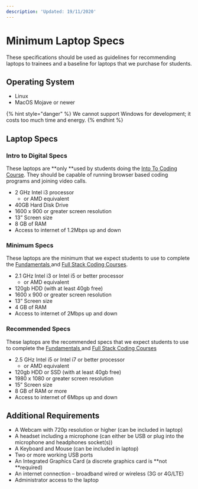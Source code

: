 ```yaml
---
description: 'Updated: 19/11/2020'
---
```


# Minimum Laptop Specs

These specifications should be used as guidelines for recommending laptops to trainees and a baseline for laptops that we purchase for students.

## Operating System

* Linux&#x20;
* MacOS Mojave or newer

{% hint style="danger" %}
We cannot support Windows for development; it costs too much time and energy.
{% endhint %}

## Laptop Specs

### Intro to Digital Specs

These laptops are **only **used by students doing the [Into To Coding Course](../../../our-courses/intro-to-coding-course/). They should be capable of running browser based coding programs and joining video calls.

* 2 GHz Intel i3 processor&#x20;
  * or AMD equivalent
* 40GB Hard Disk Drive
* 1600 x 900 or greater screen resolution
* 13” Screen size
* 8 GB of RAM
* Access to internet of 1.2Mbps up and down

### Minimum Specs

These laptops are the minimum that we expect students to use to complete the [Fundamentals ](../../../our-courses/fundamentals/)and [Full Stack Coding Courses](../../../our-courses/full-stack-course/).

* 2.1 GHz Intel i3 or Intel i5 or better processor
  * or AMD equivalent
* 120gb HDD (with at least 40gb free)
* 1600 x 900 or greater screen resolution
* 13” Screen size
* 4 GB of RAM
* Access to internet of 2Mbps up and down

### Recommended Specs

These laptops are the recommended specs that we expect students to use to complete the [Fundamentals ](../../../our-courses/fundamentals/)and [Full Stack Coding Courses](../../../our-courses/full-stack-course/)

* 2.5 GHz Intel i5 or Intel i7 or better processor
  * or AMD equivalent
* 120gb HDD or SSD (with at least 40gb free)
* 1980 x 1080 or greater screen resolution
* 15” Screen size
* 8 GB of RAM or more
* Access to internet of 6Mbps up and down

## Additional Requirements

* A Webcam with 720p resolution or higher (can be included in laptop)
* A headset including a microphone (can either be USB or plug into the microphone and headphones socket(s))
* A Keyboard and Mouse (can be included in laptop)
* Two or more working USB ports
* An Integrated Graphics Card (a discrete graphics card is **not **required)
* An internet connection – broadband wired or wireless (3G or 4G/LTE)
* Administrator access to the laptop
